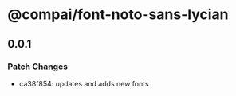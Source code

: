 # @compai/font-noto-sans-lycian

## 0.0.1
### Patch Changes

- ca38f854: updates and adds new fonts
